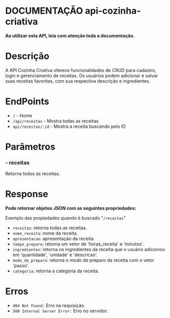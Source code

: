 # DOCUMENTAÇÃO api-cozinha-criativa
**Ao utilizar esta API, leia com atenção toda a documentação.**


# Descrição  
A API Cozinha Criativa oferece funcionalidades de CRUD para cadastro, login e gerenciamento de receitas. Os usuários podem adicionar e salvar suas receitas
favoritas, com sua respectiva descrição e ingredientes.


# EndPoints
* `/`  - Home
* `/api/receitas` - Mostra todas as receitas
* `api/receitas/:id` - Mostra a receita buscando pelo ID


# Parâmetros

### - receitas
  Retorna todos as receitas.


# Response

**Pode retornar objetos JSON com as seguintes propriedades:**

Exemplo das propiedades quando é buscado "`/receitas`"
    
  - `receitas`: retorna todas as receitas.
  - `nome_receita`: nome da receita.
  - `apresentacao`: apresentação da receita.
  - `tempo_preparo`: retorna um vetor de 'horas_receita' e 'minutos'.
  - `ingredientes`: retorna os ingredientes da receita que o usuário adicionou em 'quantidade', 'unidade' e 'descricao'.
  - `modo_de_preparo`: retorna o modo de preparo da receita com o vetor 'passo'.
  - `categoria`: retorna a categoria da receita.


# Erros
- `404 Not Found:` Erro na requisição.
- `500 Internal Server Error:` Erro no servidor.
